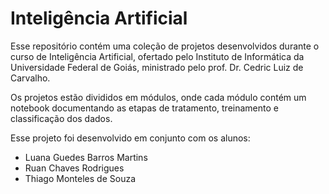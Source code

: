 # Inteligência Artificial

Esse repositório contém uma coleção de projetos desenvolvidos durante o curso de Inteligência Artificial, ofertado pelo Instituto de Informática da Universidade Federal de Goiás, ministrado pelo prof. Dr. Cedric Luiz de Carvalho. 

Os projetos estão divididos em módulos, onde cada módulo contém um notebook documentando as etapas de tratamento, treinamento e classificação dos dados.

Esse projeto foi desenvolvido em conjunto com os alunos: 
* Luana Guedes Barros Martins
* Ruan Chaves Rodrigues
* Thiago Monteles de Souza
